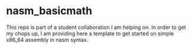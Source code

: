 # nasm_basicmath

This repo is part of a student collaboration I am helping on.
In order to get my chops up, I am providing here a template to get started on simple x86_64 assembly in nasm syntax.


